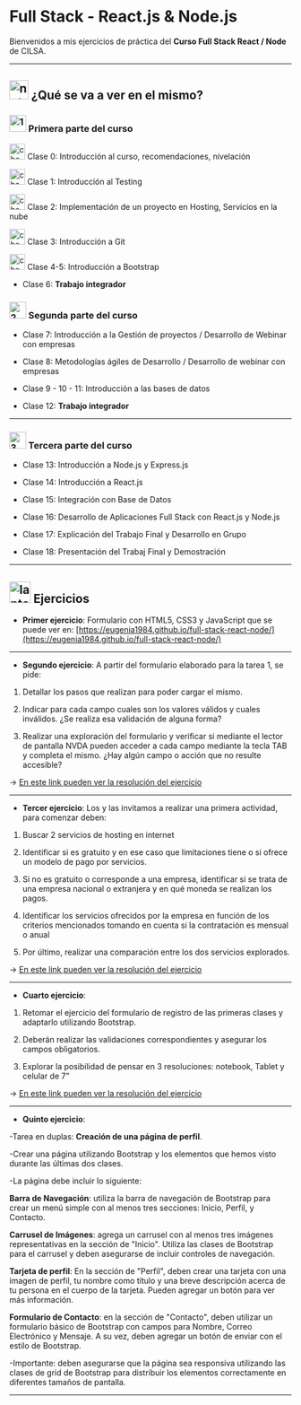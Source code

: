 # Full Stack - React.js & Node.js

Bienvenidos a mis ejercicios de práctica del **Curso Full Stack React / Node** de CILSA.

---

## <img width="34" height="34" src="https://img.icons8.com/external-flatart-icons-flat-flatarticons/34/external-note-pad-user-interface-flatart-icons-flat-flatarticons.png" alt="note pad"/> ¿Qué se va a ver en el mismo?


### <img width="30" height="30" src="https://img.icons8.com/clouds/30/1.png" alt="1"/> Primera parte del curso

<img width="28" height="28" src="https://img.icons8.com/emoji/28/check-mark-button-emoji.png" alt="check mark"/> Clase 0: Introducción al curso, recomendaciones, nivelación

<img width="28" height="28" src="https://img.icons8.com/emoji/28/check-mark-button-emoji.png" alt="check mark"/>  Clase 1: Introducción al Testing

<img width="28" height="28" src="https://img.icons8.com/emoji/28/check-mark-button-emoji.png" alt="check mark"/>  Clase 2: Implementación de un proyecto en Hosting, Servicios en la nube

<img width="28" height="28" src="https://img.icons8.com/emoji/28/check-mark-button-emoji.png" alt="check mark"/>  Clase 3: Introducción a Git

<img width="28" height="28" src="https://img.icons8.com/emoji/28/check-mark-button-emoji.png" alt="check mark"/> Clase 4-5: Introducción a Bootstrap

- Clase 6: **Trabajo integrador**    

### <img width="30" height="30" src="https://img.icons8.com/clouds/30/2--v2.png" alt="2"/> Segunda parte del curso

- Clase 7: Introducción a la Gestión de proyectos / Desarrollo de Webinar con empresas

- Clase 8: Metodologías ágiles de Desarrollo / Desarrollo de webinar con empresas

- Clase 9 - 10 - 11: Introducción a las bases de datos

- Clase 12: **Trabajo integrador**
  
---

### <img width="30" height="30" src="https://img.icons8.com/clouds/30/3.png" alt="3"/> Tercera parte del curso

- Clase 13: Introducción a Node.js y Express.js

- Clase 14: Introducción a React.js

- Clase 15: Integración con Base de Datos

- Clase 16: Desarrollo de Aplicaciones Full Stack con React.js y Node.js

- Clase 17: Explicación del Trabajo Final y Desarrollo en Grupo

- Clase 18: Presentación del Trabaj Final y Demostración

---     

## <img width="38" height="38" src="https://img.icons8.com/color/38/laptop--v1.png" alt="laptop"/>  Ejercicios

- **Primer ejercicio**: Formulario con HTML5, CSS3 y JavaScript que se puede ver en: [https://eugenia1984.github.io/full-stack-react-node/](https://eugenia1984.github.io/full-stack-react-node/)

---

- **Segundo ejercicio**: A partir del formulario elaborado para la tarea 1, se pide:

1. Detallar los pasos que realizan para poder cargar el mismo.

2. Indicar para cada campo cuales son los valores válidos y cuales inválidos. ¿Se realiza esa validación de alguna forma?

3. Realizar una exploración del formulario y verificar si mediante el lector de pantalla NVDA pueden acceder a cada campo mediante la tecla TAB y completa el mismo. ¿Hay algún campo o acción que no resulte accesible?

-> [En este link pueden ver la resolución del ejercicio](https://eugenia1984.github.io/full-stack-react-node/ejercicio4/index.html)

---

- **Tercer ejercicio**: Los y las invitamos a realizar una primera actividad, para comenzar deben:

1. Buscar 2 servicios de hosting en internet

2. Identificar si es gratuito y en ese caso que limitaciones tiene o si ofrece un modelo de pago por servicios.

3. Si no es gratuito o corresponde a una empresa, identificar si se trata de una empresa nacional o extranjera y en qué moneda se realizan los pagos.

4. Identificar los servicios ofrecidos por la empresa en función de los criterios mencionados tomando en cuenta si la contratación es mensual o anual

5. Por último, realizar una comparación entre los dos servicios explorados.

-> [En este link pueden ver la resolución del ejercicio](https://eugenia1984.github.io/full-stack-react-node/ejercicio5/index.html)

---

- **Cuarto ejercicio**: 

1. Retomar el ejercicio del formulario de registro de las primeras clases y adaptarlo utilizando Bootstrap.

2. Deberán realizar las validaciones correspondientes y asegurar los campos obligatorios. 

3. Explorar la posibilidad de pensar en 3 resoluciones: notebook, Tablet y celular de 7”

-> [En este link pueden ver la resolución del ejercicio](https://eugenia1984.github.io/full-stack-react-node/ejercicio6/index.html)

---

- **Quinto ejercicio**:

-Tarea en duplas: **Creación de una página de perfil**.
  
-Crear una página utilizando Bootstrap y los elementos que hemos visto durante las últimas dos clases.

-La página debe incluir lo siguiente:

**Barra de Navegación**: utiliza la barra de navegación de Bootstrap para crear un menú simple con al menos tres secciones: Inicio, Perfil, y Contacto.

**Carrusel de Imágenes**: agrega un carrusel con al menos tres imágenes representativas en la sección de "Inicio". Utiliza las clases de Bootstrap para el carrusel y deben asegurarse de incluir controles de navegación.

**Tarjeta de perfil**: En la sección de "Perfil", deben crear una tarjeta con una imagen de perfil, tu nombre como título y una breve descripción acerca de tu persona en el cuerpo de la tarjeta. Pueden agregar un botón para ver más información.

**Formulario de Contacto**: en la sección de "Contacto", deben utilizar un formulario básico de Bootstrap con campos para Nombre, Correo Electrónico y Mensaje. A su vez, deben agregar un botón de enviar con el estilo de Bootstrap.

-Importante: deben asegurarse que la página sea responsiva utilizando las clases de grid de Bootstrap para distribuir los elementos correctamente en diferentes tamaños de pantalla.

---

